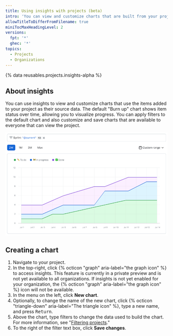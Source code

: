 ```yaml
---
title: Using insights with projects (beta)
intro: 'You can view and customize charts that are built from your project''s data.' 
allowTitleToDifferFromFilename: true
miniTocMaxHeadingLevel: 2
versions:
  fpt: '*'
  ghec: '*'
topics:
  - Projects
  - Organizations
---
```


{% data reusables.projects.insights-alpha %}

## About insights

You can use insights to view and customize charts that use the items added to your project as their source data. The default "Burn up" chart shows item status over time, allowing you to visualize progress. You can apply filters to the default chart and also customize and save charts that are available to everyone that can view the project.

![Screenshot showing an example of the default burn up chart for the current iteration](/assets/images/help/issues/burnup-example.png)

## Creating a chart

1. Navigate to your project.
2. In the top-right, click {% octicon "graph" aria-label="the graph icon" %} to access insights. This feature is currently in a private preview and is not yet available to all organizations. If insights is not yet enabled for your organization, the {% octicon "graph" aria-label="the graph icon" %} icon will not be available.
3. In the menu on the left, click **New chart**.
4. Optionally, to change the name of the new chart, click {% octicon "triangle-down" aria-label="The triangle icon" %}, type a new name, and press <kbd>Return</kbd>.
5. Above the chart, type filters to change the data used to build the chart. For more information, see "[Filtering projects](/issues/trying-out-the-new-projects-experience/filtering-projects)."
6. To the right of the filter text box, click **Save changes**.